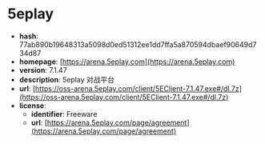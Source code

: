 # 5eplay

- **hash**: 77ab890b19648313a5098d0ed51312ee1dd7ffa5a870594dbaef90649d734d87
- **homepage**: [https://arena.5eplay.com](https://arena.5eplay.com)
- **version**: 7.1.47
- **description**: 5eplay 对战平台
- **url**: [https://oss-arena.5eplay.com/client/5EClient-7.1.47.exe#/dl.7z](https://oss-arena.5eplay.com/client/5EClient-7.1.47.exe#/dl.7z)
- **license**:
  - **identifier**: Freeware
  - **url**: [https://arena.5eplay.com/page/agreement](https://arena.5eplay.com/page/agreement)

